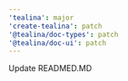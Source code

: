```yaml
---
'tealina': major
'create-tealina': patch
'@tealina/doc-types': patch
'@tealina/doc-ui': patch
---
```


Update READMED.MD
